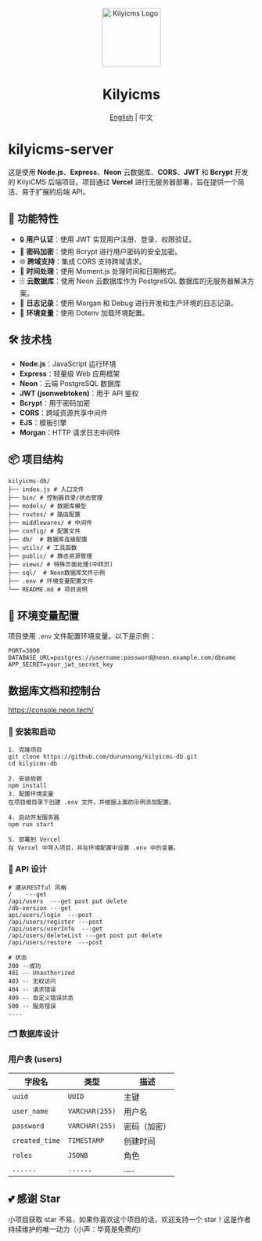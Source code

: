 <div align="center">
  <img alt="Kilyicms Logo" width="120" height="120" src="https://kilyicms-server.vercel.app/images/logo.png">
  <h1>Kilyicms</h1>
  <span><a href="./README.md">English</a> | 中文</span>
</div>

# kilyicms-server

这是使用 **Node.js**、**Express**、**Neon** 云数据库、**CORS**、**JWT** 和 **Bcrypt** 开发的 KilyiCMS 后端项目。项目通过 **Vercel** 进行无服务器部署，旨在提供一个简洁、易于扩展的后端 API。

## 🎯 功能特性

- 🔒 **用户认证**：使用 JWT 实现用户注册、登录、权限验证。
- 🔑 **密码加密**：使用 Bcrypt 进行用户密码的安全加密。
- 🌐 **跨域支持**：集成 CORS 支持跨域请求。
- 📅 **时间处理**：使用 Moment.js 处理时间和日期格式。
- 🗄️ **云数据库**：使用 Neon 云数据库作为 PostgreSQL 数据库的无服务器解决方案。
- 🔧 **日志记录**：使用 Morgan 和 Debug 进行开发和生产环境的日志记录。
- 🧰 **环境变量**：使用 Dotenv 加载环境配置。

## 🛠️ 技术栈

- **Node.js**：JavaScript 运行环境
- **Express**：轻量级 Web 应用框架
- **Neon**：云端 PostgreSQL 数据库
- **JWT (jsonwebtoken)**：用于 API 鉴权
- **Bcrypt**：用于密码加密
- **CORS**：跨域资源共享中间件
- **EJS**：模板引擎
- **Morgan**：HTTP 请求日志中间件

## 📦 项目结构

```mariadb
kilyicms-db/
├── index.js # 入口文件
├── bin/ # 控制器目录/状态管理
├── models/ # 数据库模型
├── routes/ # 路由配置
├── middlewares/ # 中间件
├── config/ # 配置文件
├── db/  # 数据库连接配置
├── utils/ # 工具函数
├── public/ # 静态资源管理
├── views/ # 特殊页面处理(中转页)
├── sql/  # Neon数据库文件示例
├── .env # 环境变量配置文件
└── README.md # 项目说明
```

## 🔧 环境变量配置

项目使用 `.env` 文件配置环境变量。以下是示例：

```mariadb
PORT=3000
DATABASE_URL=postgres://username:password@neon.example.com/dbname
APP_SECRET=your_jwt_secret_key
```

## 数据库文档和控制台

https://console.neon.tech/


### 🚀 安装和启动

```pnpm
1. 克隆项目
git clone https://github.com/durunsong/kilyicms-db.git
cd kilyicms-db

2. 安装依赖
npm install
3. 配置环境变量
在项目根目录下创建 .env 文件，并根据上面的示例添加配置。

4. 启动开发服务器
npm run start

5. 部署到 Vercel
在 Vercel 中导入项目，并在环境配置中设置 .env 中的变量。
```

### 📌 API 设计

```pnpm
# 遵从RESTful 风格
/    ---get
/api/users  ---get post put delete
/db-version ---get
api/users/login  ---post
/api/users/register ---post
/api/users/userInfo  ---get
/api/users/deleteList ---get post put delete
/api/users/restore  ---post

# 状态
200 --成功
401 -- Unauthorized
403 -- 无权访问
404 -- 请求错误
409 -- 自定义错误状态
500 -- 服务错误
....
```

### 🗂️ 数据库设计

### 用户表 (users)

| 字段名         | 类型           | 描述         |
| -------------- | -------------- | ------------|
| `uuid`         | `UUID`         | 主键         |
| `user_name`    | `VARCHAR(255)` | 用户名       |
| `password`     | `VARCHAR(255)` | 密码（加密） |
| `created_time` | `TIMESTAMP`    | 创建时间     |
| `roles`        | `JSONB`        | 角色         |
| `......`       | `......`       | .....        |

## 💕 感谢 Star

小项目获取 star 不易，如果你喜欢这个项目的话，欢迎支持一个 star！这是作者持续维护的唯一动力（小声：毕竟是免费的）
